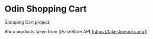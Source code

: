 # Odin Shopping Cart

Shopping Cart project.

Shop products taken from [[FakeStore API][https://fakestoreapi.com/]]
